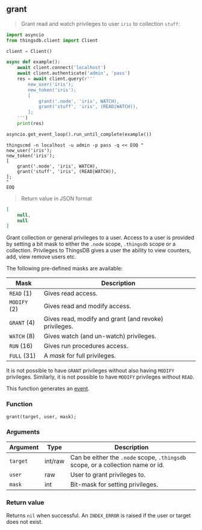 ## grant

> Grant read and watch privileges to user `iris` to collection `stuff`:

```python
import asyncio
from thingsdb.client import Client

client = Client()

async def example():
    await client.connect('localhost')
    await client.authenticate('admin', 'pass')
    res = await client.query(r'''
        new_user('iris');
        new_token('iris');
        [
            grant('.node', 'iris', WATCH),
            grant('stuff', 'iris', (READ|WATCH)),
        ];
    ''')
    print(res)

asyncio.get_event_loop().run_until_complete(example())
```

```shell
thingscmd -n localhost -u admin -p pass -q << EOQ "
new_user('iris');
new_token('iris');
[
    grant('.node', 'iris', WATCH),
    grant('stuff', 'iris', (READ|WATCH)),
];
"
EOQ
```

> Return value in JSON format

```json
[
    null,
    null
]
```

Grant collection or general privileges to a user. Access to a user is provided by setting
a bit mask to either the `.node` scope, `.thingsdb` scope or a collection.
Privileges to ThingsDB gives a user the ability to view counters, add, view remove users etc.

The following pre-defined masks are available:

Mask         | Description
------------ | -----------
`READ` (1)   | Gives read access.
`MODIFY` (2) | Gives read and modify access.
`GRANT` (4)  | Gives read, modify and grant (and revoke) privileges.
`WATCH` (8)  | Gives watch (and un-watch) privileges.
`RUN` (16)   | Gives run procedures access.
`FULL` (31)  | A *mask* for full privileges.

<aside class="notice">
It is not possible to have <code>GRANT</code> privileges without also having <code>MODIFY</code> privileges.
Similarly, it is not possible to have <code>MODIFY</code> privileges without <code>READ</code>.
</aside>


This function generates an [event](#events).

### Function
`grant(target, user, mask);`

### Arguments
Argument | Type | Description
-------- | ---- | -----------
`target` | int/raw | Can be either the `.node` scope, `.thingsdb` scope, or a collection name or id.
`user` | raw | User to grant privileges to.
`mask` | int | Bit-mask for setting privileges.

### Return value
Returns `nil` when successful. An `INDEX_ERROR` is raised if the user or target
does not exist.
